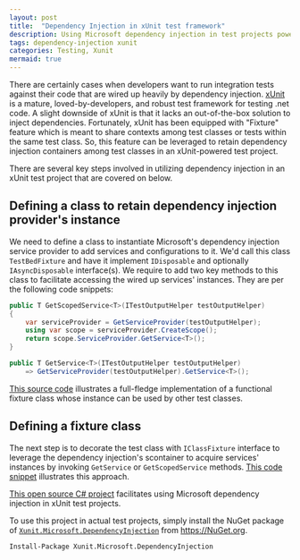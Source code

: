 ```yaml
---
layout: post
title:  "Dependency Injection in xUnit test framework"
description: Using Microsoft dependency injection in test projects powered by xUnit
tags: dependency-injection xunit
categories: Testing, Xunit
mermaid: true
---
```


There are certainly cases when developers want to run integration tests against their code that are wired up heavily by dependency injection. [xUnit](https://xunit.net) is a mature, loved-by-developers, and robust test framework for testing .net code. A slight downside of xUnit is that it lacks an out-of-the-box solution to inject dependencies. Fortunately, xUnit has been equipped with "Fixture" feature which is meant to share contexts among test classes or tests within the same test class. So, this feature can be leveraged to retain dependency injection containers among test classes in an xUnit-powered test project.

There are several key steps involved in utilizing dependency injection in an xUnit test project that are covered on below.

## Defining a class to retain dependency injection provider's instance

We need to define a class to instantiate Microsoft's dependency injection service provider to add services and configurations to it. We'd call this class `TestBedFixture` and have it implement `IDisposable` and optionally `IAsyncDisposable` interface(s). We require to add two key methods to this class to facilitate accessing the wired up services' instances. They are per the following code snippets:

```csharp
public T GetScopedService<T>(ITestOutputHelper testOutputHelper)
{
    var serviceProvider = GetServiceProvider(testOutputHelper);
    using var scope = serviceProvider.CreateScope();
    return scope.ServiceProvider.GetService<T>();
}

public T GetService<T>(ITestOutputHelper testOutputHelper)
    => GetServiceProvider(testOutputHelper).GetService<T>();
```

[This source code](https://github.com/Umplify/xunit-dependency-injection/blob/main/src/Abstracts/TestBedFixture.cs) illustrates a full-fledge implementation of a functional fixture class whose instance can be used by other test classes.

## Defining a fixture class

The next step is to decorate the test class with `IClassFixture` interface to leverage the dependency injection's scontainer to acquire services' instances by invoking `GetService` or `GetScopedService` methods. [This code snippet](https://github.com/Umplify/xunit-dependency-injection/blob/main/src/Abstracts/TestBed.cs) illustrates this approach.

[This open source C# project](https://github.com/Umplify/xunit-dependency-injection) facilitates using Microsoft dependency injection in xUnit test projects.

To use this project in actual test projects, simply install the NuGet package of [`Xunit.Microsoft.DependencyInjection`](https://www.nuget.org/packages/Xunit.Microsoft.DependencyInjection/) from https://NuGet.org.

```
Install-Package Xunit.Microsoft.DependencyInjection
```